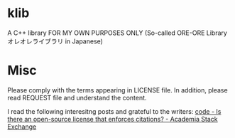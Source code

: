 # klib
A C++ library FOR MY OWN PURPOSES ONLY (So-called ORE-ORE Library オレオレライブラリ in Japanese)

# Misc
Please comply with the terms appearing in LICENSE file. In addition, please read REQUEST file and understand the content.  
  
I read the following interesitng posts and grateful to the writers:
[code - Is there an open-source license that enforces citations? - Academia Stack Exchange](https://academia.stackexchange.com/questions/97480/is-there-an-open-source-license-that-enforces-citations)
